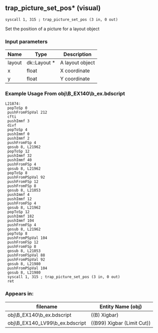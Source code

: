 ## trap_picture_set_pos* (visual)

`syscall 1, 315 ; trap_picture_set_pos (3 in, 0 out)`

Set the position of a picture for a layout object

### Input parameters
| Name | Type | Description
|------|------|------------
| layout   | dk::Layout *   | A layout object
| x   | float   | X coordinate
| y   | float   | Y coordinate


### Example Usage From obj\B_EX140\b_ex.bdscript
```plaintext
L21874:
 popToSp 0
 pushFromFSpVal 212
 cfti 
 pushImmf 3
 divf 
 popToSp 4
 pushImmf 0
 pushImmf 2
 pushFromFSp 4
 gosub 8, L21962
 popToSp 12
 pushImmf 32
 pushImmf 40
 pushFromFSp 4
 gosub 8, L21962
 popToSp 8
 pushFromPSpVal 92
 pushFromFSp 12
 pushFromFSp 8
 gosub 8, L21053
 pushImmf 4
 pushImmf 12
 pushFromFSp 4
 gosub 8, L21962
 popToSp 12
 pushImmf 182
 pushImmf 104
 pushFromFSp 4
 gosub 8, L21962
 popToSp 8
 pushFromPSpVal 104
 pushFromFSp 12
 pushFromFSp 8
 gosub 8, L21053
 pushFromFSpVal 88
 pushFromPSpVal 92
 gosub 8, L21980
 pushFromPSpVal 104
 gosub 8, L21980
 syscall 1, 315 ; trap_picture_set_pos (3 in, 0 out)
 ret
```


### Appears in:
| filename | Entity Name (obj)
|----------|-------------
| obj\B_EX140\b_ex.bdscript       | ((B) Xigbar)          
| obj\B_EX140_LV99\b_ex.bdscript       | ((B99) Xigbar (Limit Cut))          



